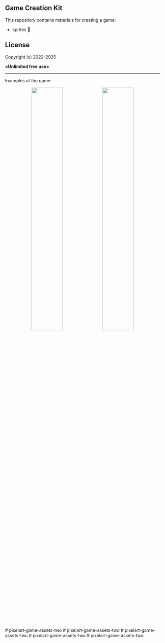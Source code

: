 ## Game Creation Kit

This repository contains materials for creating a game: 
- sprites 💾

## License

<p>Copyright (c) 2022-2025</p>
<p><b>«Unlimited free use»</b></p>

-----

Examples of the game:

<div align="center" width="100%">
    <img width="45%" src="/materials/screenshots/1.png" />
    <img width="45%" src="/materials/screenshots/2.png" />
</div>
# pixelart-game-assets-two
# pixelart-game-assets-two
# pixelart-game-assets-two
# pixelart-game-assets-two
# pixelart-game-assets-two
